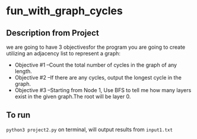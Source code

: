 # fun_with_graph_cycles

## Description from Project
we are going to have 3 objectivesfor the program you are going to create utilizing an adjacency list to represent a graph:
- Objective #1 –Count the total number of cycles in the graph of any length.
- Objective #2 –If there are any cycles, output the longest cycle in the graph.
- Objective #3 –Starting from Node 1, Use BFS to tell me how many layers exist in the given graph.The root will be layer 0.

## To run
`python3 project2.py` on terminal, will output results from `input1.txt`
